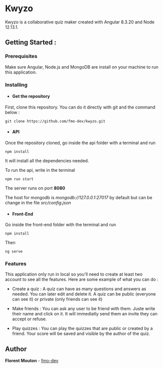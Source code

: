 # Kwyzo

Kwyzo is a collaborative quiz maker created with Angular 8.3.20 and Node 12.13.1.

## Getting Started :

### Prerequisites

Make sure Angular, Node.js and MongoDB are install on your machine to run this application.

### Installing

* #### Get the repository

First, clone this repository. You can do it directly with git and the command below :

```
git clone https://github.com/fmo-dev/kwyzo.git
```

* #### API

Once the repository cloned, go inside the api folder with a terminal and run 

```
npm install
```
It will install all the dependencies needed.


To run the api, write in the terminal 

```
npm run start
```
The server runs on port **8080**


The host for mongodb is *mongodb://127.0.0.1:27017* by default but can be change in the file *src/config.json*


* #### Front-End

Go inside the front-end folder with the terminal and run 

```
npm install
```

Then 

```
ng serve
```


### Features

This application only run in local so you'll need to create at least two account to see all the features. Here are some example of what you can do :

* Create a quiz : A quiz can have as many questions and answers as needed. You can later edit and delete it. A quiz can be public (everyone can see it) or private (only friends can see it)

* Make friends : You can ask any user to be friend with them. Juste write their name and click on it. It will immediatly send them an invite they can accept or refuse. 

* Play quizzes : You can play the quizzes that are public or created by a friend. Your score will be saved and visible by the author of the quiz.


## Author

**Florent Mouton** - [fmo-dev](https://github.com/fmo-dev)
